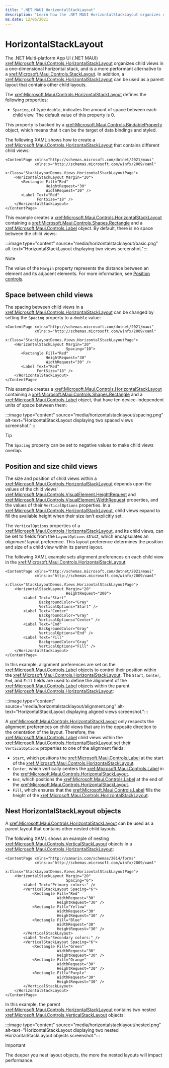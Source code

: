 ```yaml
---
title: ".NET MAUI HorizontalStackLayout"
description: "Learn how the .NET MAUI HorizontalStackLayout organizes child views in a one-dimensional horizontal stack."
ms.date: 12/06/2021
---
```


# HorizontalStackLayout

The .NET Multi-platform App UI (.NET MAUI) <xref:Microsoft.Maui.Controls.HorizontalStackLayout> organizes child views in a one-dimensional horizontal stack, and is a more performant alternative to a <xref:Microsoft.Maui.Controls.StackLayout>. In addition, a <xref:Microsoft.Maui.Controls.HorizontalStackLayout> can be used as a parent layout that contains other child layouts.

The <xref:Microsoft.Maui.Controls.HorizontalStackLayout> defines the following properties:

- `Spacing`, of type `double`, indicates the amount of space between each child view. The default value of this property is 0.

This property is backed by a <xref:Microsoft.Maui.Controls.BindableProperty> object, which means that it can be the target of data bindings and styled.

<!--
> [!TIP]
> To obtain the best possible layout performance, follow the guidelines at [Optimize layout performance](~/xamarin-forms/deploy-test/performance.md#optimize-layout-performance).
-->

The following XAML shows how to create a <xref:Microsoft.Maui.Controls.HorizontalStackLayout> that contains different child views:

```xaml
<ContentPage xmlns="http://schemas.microsoft.com/dotnet/2021/maui"
             xmlns:x="http://schemas.microsoft.com/winfx/2009/xaml"
             x:Class="StackLayoutDemos.Views.HorizontalStackLayoutPage">
    <HorizontalStackLayout Margin="20">
       <Rectangle Fill="Red"
                  HeightRequest="30"
                  WidthRequest="30" />
       <Label Text="Red"
              FontSize="18" />
    </HorizontalStackLayout>
</ContentPage>
```

This example creates a <xref:Microsoft.Maui.Controls.HorizontalStackLayout> containing a <xref:Microsoft.Maui.Controls.Shapes.Rectangle> and a <xref:Microsoft.Maui.Controls.Label> object. By default, there is no space between the child views:

:::image type="content" source="media/horizontalstacklayout/basic.png" alt-text="HorizontalStackLayout displaying two views screenshot.":::

> [!NOTE]
> The value of the `Margin` property represents the distance between an element and its adjacent elements. For more information, see [Position controls](~/user-interface/align-position.md#position-controls).

## Space between child views

The spacing between child views in a <xref:Microsoft.Maui.Controls.HorizontalStackLayout> can be changed by setting the `Spacing` property to a `double` value:

```xaml
<ContentPage xmlns="http://schemas.microsoft.com/dotnet/2021/maui"
             xmlns:x="http://schemas.microsoft.com/winfx/2009/xaml"
             x:Class="StackLayoutDemos.Views.HorizontalStackLayoutPage">
    <HorizontalStackLayout Margin="20"
                           Spacing="10">
       <Rectangle Fill="Red"
                  HeightRequest="30"
                  WidthRequest="30" />
       <Label Text="Red"
              FontSize="18" />
    </HorizontalStackLayout>
</ContentPage>
```

This example creates a <xref:Microsoft.Maui.Controls.HorizontalStackLayout> containing a <xref:Microsoft.Maui.Controls.Shapes.Rectangle> and a <xref:Microsoft.Maui.Controls.Label> object, that have ten device-independent units of space between them:

:::image type="content" source="media/horizontalstacklayout/spacing.png" alt-text="HorizontalStackLayout displaying two spaced views screenshot.":::

> [!TIP]
> The `Spacing` property can be set to negative values to make child views overlap.

## Position and size child views

The size and position of child views within a <xref:Microsoft.Maui.Controls.HorizontalStackLayout> depends upon the values of the child views' <xref:Microsoft.Maui.Controls.VisualElement.HeightRequest> and <xref:Microsoft.Maui.Controls.VisualElement.WidthRequest> properties, and the values of their `VerticalOptions` properties. In a <xref:Microsoft.Maui.Controls.HorizontalStackLayout>, child views expand to fill the available height when their size isn't explicitly set.

The `VerticalOptions` properties of a <xref:Microsoft.Maui.Controls.HorizontalStackLayout>, and its child views, can be set to fields from the `LayoutOptions` struct, which encapsulates an *alignment* layout preference. This layout preference determines the position and size of a child view within its parent layout.

The following XAML example sets alignment preferences on each child view in the <xref:Microsoft.Maui.Controls.HorizontalStackLayout>:

```xaml
<ContentPage xmlns="http://schemas.microsoft.com/dotnet/2021/maui"
             xmlns:x="http://schemas.microsoft.com/winfx/2009/xaml"
             x:Class="StackLayoutDemos.Views.HorizontalStackLayoutPage">
    <HorizontalStackLayout Margin="20"
                           HeightRequest="200">
        <Label Text="Start"
               BackgroundColor="Gray"
               VerticalOptions="Start" />
        <Label Text="Center"
               BackgroundColor="Gray"
               VerticalOptions="Center" />
        <Label Text="End"
               BackgroundColor="Gray"
               VerticalOptions="End" />
        <Label Text="Fill"
               BackgroundColor="Gray"
               VerticalOptions="Fill" />
    </HorizontalStackLayout>
</ContentPage>
```

In this example, alignment preferences are set on the <xref:Microsoft.Maui.Controls.Label> objects to control their position within the <xref:Microsoft.Maui.Controls.HorizontalStackLayout>. The `Start`, `Center`, `End`, and `Fill` fields are used to define the alignment of the <xref:Microsoft.Maui.Controls.Label> objects within the parent <xref:Microsoft.Maui.Controls.HorizontalStackLayout>:

:::image type="content" source="media/horizontalstacklayout/alignment.png" alt-text="HorizontalStackLayout displaying aligned views screenshot.":::

A <xref:Microsoft.Maui.Controls.HorizontalStackLayout> only respects the alignment preferences on child views that are in the opposite direction to the orientation of the layout. Therefore, the <xref:Microsoft.Maui.Controls.Label> child views within the <xref:Microsoft.Maui.Controls.HorizontalStackLayout> set their `VerticalOptions` properties to one of the alignment fields:

- `Start`, which positions the <xref:Microsoft.Maui.Controls.Label> at the start of the <xref:Microsoft.Maui.Controls.HorizontalStackLayout>.
- `Center`, which vertically centers the <xref:Microsoft.Maui.Controls.Label> in the <xref:Microsoft.Maui.Controls.HorizontalStackLayout>.
- `End`, which positions the <xref:Microsoft.Maui.Controls.Label> at the end of the <xref:Microsoft.Maui.Controls.HorizontalStackLayout>.
- `Fill`, which ensures that the <xref:Microsoft.Maui.Controls.Label> fills the height of the <xref:Microsoft.Maui.Controls.HorizontalStackLayout>.

<!--
For more information about alignment, see [Layout Options in .NET MAUI](layout-options.md).
-->

## Nest HorizontalStackLayout objects

A <xref:Microsoft.Maui.Controls.HorizontalStackLayout> can be used as a parent layout that contains other nested child layouts.

The following XAML shows an example of nesting <xref:Microsoft.Maui.Controls.VerticalStackLayout> objects in a <xref:Microsoft.Maui.Controls.HorizontalStackLayout>:

```xaml
<ContentPage xmlns="http://xamarin.com/schemas/2014/forms"
             xmlns:x="http://schemas.microsoft.com/winfx/2009/xaml"
             x:Class="StackLayoutDemos.Views.HorizontalStackLayoutPage">
    <HorizontalStackLayout Margin="20"
                           Spacing="6">
        <Label Text="Primary colors:" />
        <VerticalStackLayout Spacing="6">
            <Rectangle Fill="Red"
                       WidthRequest="30"
                       HeightRequest="30" />
            <Rectangle Fill="Yellow"
                       WidthRequest="30"
                       HeightRequest="30" />
            <Rectangle Fill="Blue"
                       WidthRequest="30"
                       HeightRequest="30" />
        </VerticalStackLayout>
        <Label Text="Secondary colors:" />
        <VerticalStackLayout Spacing="6">
            <Rectangle Fill="Green"
                       WidthRequest="30"
                       HeightRequest="30" />
            <Rectangle Fill="Orange"
                       WidthRequest="30"
                       HeightRequest="30" />
            <Rectangle Fill="Purple"
                       WidthRequest="30"
                       HeightRequest="30" />
        </VerticalStackLayout>
    </HorizontalStackLayout>
</ContentPage>
```

In this example, the parent <xref:Microsoft.Maui.Controls.HorizontalStackLayout> contains two nested <xref:Microsoft.Maui.Controls.VerticalStackLayout> objects:

:::image type="content" source="media/horizontalstacklayout/nested.png" alt-text="HorizontalStackLayout displaying two nested HorizontalStackLayout objects screenshot.":::

> [!IMPORTANT]
> The deeper you nest layout objects, the more the nested layouts will impact performance. <!--For more information, see [Choose the correct layout](~/xamarin-forms/deploy-test/performance.md#choose-the-correct-layout). -->
